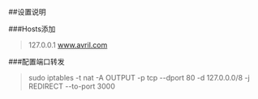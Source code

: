 ##设置说明

###Hosts添加

> 127.0.0.1 www.avril.com

###配置端口转发

> sudo iptables -t nat -A OUTPUT -p tcp --dport 80 -d 127.0.0.0/8 -j REDIRECT --to-port 3000

